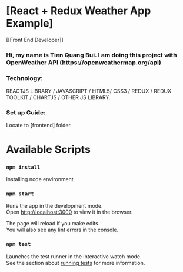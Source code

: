 # [React + Redux Weather App Example]

[[Front End Developer]]

### Hi, my name is Tien Quang Bui. I am doing this project with OpenWeather API (https://openweathermap.org/api)

### Technology:

REACTJS LIBRARY / JAVASCRIPT / HTML5/ CSS3 / REDUX / REDUX TOOLKIT / CHARTJS / OTHER JS LIBRARY.

### Set up Guide:

Locate to [frontend] folder.

# Available Scripts

### `npm install`

Installing node environment

### `npm start`

Runs the app in the development mode.\
Open [http://localhost:3000](http://localhost:3000) to view it in the browser.

The page will reload if you make edits.\
You will also see any lint errors in the console.

### `npm test`

Launches the test runner in the interactive watch mode.\
See the section about [running tests](https://facebook.github.io/create-react-app/docs/running-tests) for more information.
